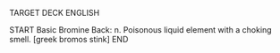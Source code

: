 TARGET DECK
ENGLISH

START
Basic
Bromine
Back: n. Poisonous liquid element with a choking smell. [greek bromos stink]
END
